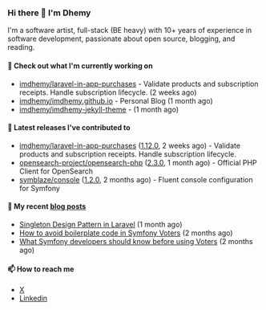 ### Hi there 👋 I'm Dhemy

I'm a software artist, full-stack (BE heavy) with 10+ years of experience in software development,
passionate about open source, blogging, and reading.

#### 👷 Check out what I'm currently working on

- [imdhemy/laravel-in-app-purchases](https://github.com/imdhemy/laravel-in-app-purchases) - Validate products and subscription receipts. Handle subscription lifecycle. (2 weeks ago)
- [imdhemy/imdhemy.github.io](https://github.com/imdhemy/imdhemy.github.io) - Personal Blog (1 month ago)
- [imdhemy/imdhemy-jekyll-theme](https://github.com/imdhemy/imdhemy-jekyll-theme) -  (1 month ago)

#### 🔭 Latest releases I've contributed to

- [imdhemy/laravel-in-app-purchases](https://github.com/imdhemy/laravel-in-app-purchases) ([1.12.0](https://github.com/imdhemy/laravel-in-app-purchases/releases/tag/1.12.0), 2 weeks ago) - Validate products and subscription receipts. Handle subscription lifecycle.
- [opensearch-project/opensearch-php](https://github.com/opensearch-project/opensearch-php) ([2.3.0](https://github.com/opensearch-project/opensearch-php/releases/tag/2.3.0), 1 month ago) - Official PHP Client for OpenSearch
- [symblaze/console](https://github.com/symblaze/console) ([1.2.0](https://github.com/symblaze/console/releases/tag/1.2.0), 2 months ago) - Fluent console configuration for Symfony

#### 📜 My recent [blog posts](https://imdhemy.com/)

- [Singleton Design Pattern in Laravel](https://imdhemy.com/blog/php/singleton-design-pattern-in-laravel.html/) (1 month ago)
- [How to avoid boilerplate code in Symfony Voters](https://imdhemy.com/blog/php/how-to-avoid-boilerplate-code-in-symfony-voters.html/) (2 months ago)
- [What Symfony developers should know before using Voters](https://imdhemy.com/blog/php/what-symfony-developers-should-know-before-using-voters.html/) (2 months ago)

#### 📫 How to reach me

- [X](https://twitter.com/imdhemy)
- [Linkedin](https://linkedin.com/in/imdhemy)
